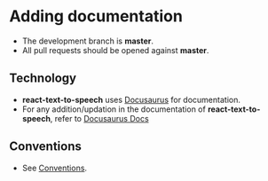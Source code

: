 # Adding documentation

- The development branch is **master**.
- All pull requests should be opened against **master**.

## Technology

- **react-text-to-speech** uses [Docusaurus](https://docusaurus.io/) for documentation.
- For any addition/updation in the documentation of **react-text-to-speech**, refer to [Docusaurus Docs](https://docusaurus.io/docs)

## Conventions

- See [Conventions](conventions.md).
